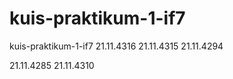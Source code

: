 # kuis-praktikum-1-if7

kuis-praktikum-1-if7
21.11.4316
21.11.4315
21.11.4294

21.11.4285
21.11.4310